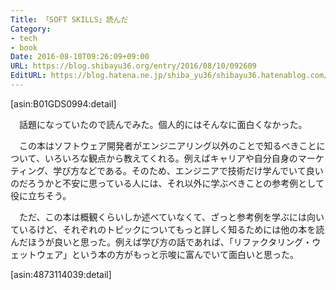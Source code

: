 ```yaml
---
Title: 「SOFT SKILLS」読んだ
Category:
- tech
- book
Date: 2016-08-10T09:26:09+09:00
URL: https://blog.shibayu36.org/entry/2016/08/10/092609
EditURL: https://blog.hatena.ne.jp/shiba_yu36/shibayu36.hatenablog.com/atom/entry/10328749687178388212
---
```


[asin:B01GDS0994:detail]

　話題になっていたので読んでみた。個人的にはそんなに面白くなかった。

　この本はソフトウェア開発者がエンジニアリング以外のことで知るべきことについて、いろいろな観点から教えてくれる。例えばキャリアや自分自身のマーケティング、学び方などである。そのため、エンジニアで技術だけ学んでいて良いのだろうかと不安に思っている人には、それ以外に学ぶべきことの参考例として役に立ちそう。

　ただ、この本は概観くらいしか述べていなくて、ざっと参考例を学ぶには向いているけど、それぞれのトピックについてもっと詳しく知るためには他の本を読んだほうが良いと思った。例えば学び方の話であれば、「リファクタリング・ウェットウェア」という本の方がもっと示唆に富んでいて面白いと思った。

[asin:4873114039:detail]
